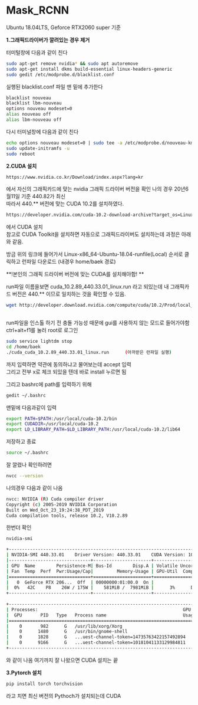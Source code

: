 # Mask_RCNN
Ubuntu 18.04LTS, Geforce RTX2060 super 기준

**1.그래픽드라이버가 깔려있는 경우 제거**

터미털창에 다음과 같이 친다
```bash
sudo apt-get remove nvidia* && sudo apt autoremove
sudo apt-get install dkms build-essential linux-headers-generic
sudo gedit /etc/modprobe.d/blacklist.conf
```

실행된 blacklist.conf 파일 맨 밑에 추가한다
```bash
blacklist nouveau
blacklist lbm-nouveau
options nouveau modeset=0
alias nouveau off
alias lbm-nouveau off
```

다시 터미널창에 다음과 같이 친다
```bash
echo options nouveau modeset=0 | sudo tee -a /etc/modprobe.d/nouveau-kms.conf
sudo update-initramfs -u
sudo reboot
```

**2.CUDA 설치**
```bash
https://www.nvidia.co.kr/Download/index.aspx?lang=kr   
```
에서 자신의 그래픽카드에 맞는 nvidia 그래픽 드라이버 버전을 확인
나의 경우 20년6월11일 기준 440.82가 최신   
따라서 440.** 버전에 맞는 CUDA 10.2를 설치하였다.   
 
```bash
https://developer.nvidia.com/cuda-10.2-download-archive?target_os=Linux&target_arch=x86_64&target_distro=Ubuntu&target_version=1804&target_type=runfilelocal 
```
에서 CUDA 설치   
참고로 CUDA Toolkit을 설치하면 자동으로 그래픽드라이버도 설치하는데 과정은 아래와 같음.    


    
방금 위의 링크에 들어가서 Linux-x86_64-Ubuntu-18.04-runfile(Local) 순서로 클릭하고 런파일 다운로드  (내경우 home/baek 경로)   
   
**!본인의 그래픽 드라이버 버전에 맞는 CUDA를 설치해야함! **   
   
  run파일 이름을보면 cuda_10.2.89_440.33.01_linux.run 라고 되있는데 내 그래픽카드 버전은 440.** 이므로 일치하는 것을 확인할 수 있음.  
```bash
wget http://developer.download.nvidia.com/compute/cuda/10.2/Prod/local_installers/cuda_10.2.89_440.33.01_linux.run 
        
```

         

  run파일을 인스톨 하기 전 충돌 가능성 때문에 gui를 사용하지 않는 모드로 들어가야함   
   ctrl+alt+f1를 눌러 root로 로그인
   
```bash 
sudo service lightdm stop
cd /home/baek
./cuda_cuda_10.2.89_440.33.01_linux.run      (아까받은 런파일 실행)
 ```
 
 
 까지 입력하면 약관에 동의하냐고 물어보는데  accept 입력   
 그리고 전부 x로 체크 되있을 텐데 바로 install 누르면 됨   
 
 그리고 bashrc에 path를 입력하기 위해   
 
 ```bash
gedit ~/.bashrc  
 ```
 맨밑에 다음과같이 입력
 ```bash
 export PATH=$PATH:/usr/local/cuda-10.2/bin
 export CUDADIR=/usr/local/cuda-10.2
 export LD_LIBRARY_PATH=$LD_LIBRARY_PATH:/usr/local/cuda-10.2/lib64
 ```
 저장하고 종료
 ```bash
 source ~/.bashrc 
 ```
 
잘 깔렸나 확인하려면
```bash
nvcc --version
```

나의경우 다음과 같이 나옴
```bash
nvcc: NVIDIA (R) Cuda compiler driver   
Copyright (c) 2005-2019 NVIDIA Corporation   
Built on Wed_Oct_23_19:24:38_PDT_2019
Cuda compilation tools, release 10.2, V10.2.89
```
한번더 확인
```bash
nvidia-smi
```
```bash
+-----------------------------------------------------------------------------+
| NVIDIA-SMI 440.33.01    Driver Version: 440.33.01    CUDA Version: 10.2     |
|-------------------------------+----------------------+----------------------+
| GPU  Name        Persistence-M| Bus-Id        Disp.A | Volatile Uncorr. ECC |
| Fan  Temp  Perf  Pwr:Usage/Cap|         Memory-Usage | GPU-Util  Compute M. |
|===============================+======================+======================|
|   0  GeForce RTX 206...  Off  | 00000000:01:00.0  On |                  N/A |
|  0%   42C    P8    26W / 175W |    581MiB /  7981MiB |      3%      Default |
+-------------------------------+----------------------+----------------------+
                                                                               
+-----------------------------------------------------------------------------+
| Processes:                                                       GPU Memory |
|  GPU       PID   Type   Process name                             Usage      |
|=============================================================================|
|    0       982      G   /usr/lib/xorg/Xorg                           316MiB |
|    0      1480      G   /usr/bin/gnome-shell                         118MiB |
|    0      1828      G   ...uest-channel-token=14735763422157492894    58MiB |
|    0      9166      G   ...uest-channel-token=10181041133129984811    85MiB |
+-----------------------------------------------------------------------------+
``` 
와 같이 나옴 여기까지 잘 나왔으면 CUDA 설치는 끝

**3.Pytorch 설치**
```bash
pip install torch torchvision
```
라고 치면 최신 버전의 Pythoch가 설치되는데 CUDA  
